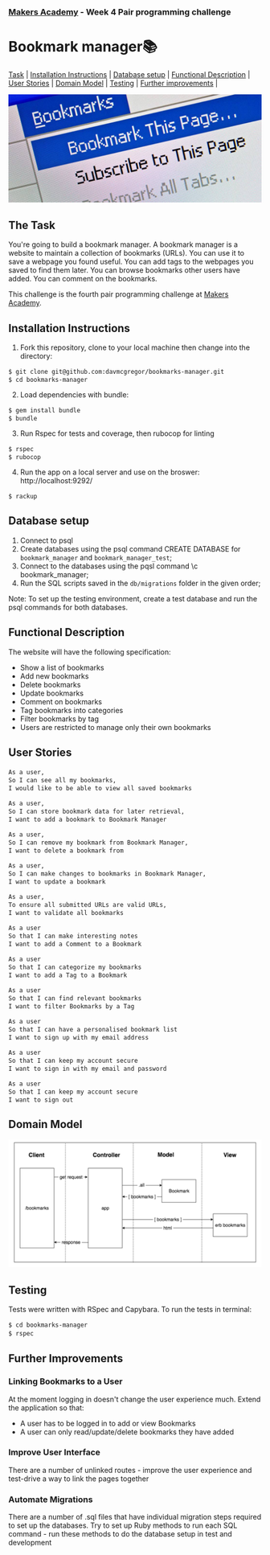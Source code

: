 ### [Makers Academy](http://www.makersacademy.com) - Week 4 Pair programming challenge 

# Bookmark manager📚

[Task](#Task) | [Installation Instructions](#Installation) | [Database setup](#Database) | [Functional Description](#Functional_Description) | [User Stories](#User_Stories) | [Domain Model](#Domain_Model) | [Testing](#Testing) | [Further improvements](#Further_Improvements) |

![bookmarks](bookmarks.jpg)

## <a name="Task">The Task</a>

You're going to build a bookmark manager. A bookmark manager is a website to maintain a collection of bookmarks (URLs). You can use it to save a webpage you found useful. You can add tags to the webpages you saved to find them later. You can browse bookmarks other users have added. You can comment on the bookmarks.

This challenge is the fourth pair programming challenge at [Makers Academy](https://github.com/makersacademy).

## <a name="Installation">Installation Instructions</a>


1. Fork this repository, clone to your local machine then change into the directory:
```
$ git clone git@github.com:davmcgregor/bookmarks-manager.git
$ cd bookmarks-manager
```
2. Load dependencies with bundle:
```
$ gem install bundle
$ bundle
```
3. Run Rspec for tests and coverage, then rubocop for linting
```
$ rspec
$ rubocop
```
4. Run the app on a local server and use on the broswer: http://localhost:9292/

```Shell
$ rackup
```

## <a name="Database">Database setup</a>

1. Connect to psql
2. Create databases using the psql command CREATE DATABASE for `bookmark_manager` and `bookmark_manager_test`;
3. Connect to the databases using the pqsl command \c bookmark_manager;
4. Run the SQL scripts saved in the `db/migrations` folder in the given order;

Note: To set up the testing environment, create a test database and run the psql commands for both databases.

## <a name="Functional_Description">Functional Description</a>

The website will have the following specification:

* Show a list of bookmarks
* Add new bookmarks
* Delete bookmarks
* Update bookmarks
* Comment on bookmarks
* Tag bookmarks into categories
* Filter bookmarks by tag
* Users are restricted to manage only their own bookmarks

## <a name="User_Stories">User Stories</a>

```
As a user,
So I can see all my bookmarks,
I would like to be able to view all saved bookmarks
```
```
As a user,
So I can store bookmark data for later retrieval,
I want to add a bookmark to Bookmark Manager
```
```
As a user,
So I can remove my bookmark from Bookmark Manager,
I want to delete a bookmark from
```
```
As a user,
So I can make changes to bookmarks in Bookmark Manager,
I want to update a bookmark
```
```
As a user,
To ensure all submitted URLs are valid URLs,
I want to validate all bookmarks
```
```
As a user
So that I can make interesting notes
I want to add a Comment to a Bookmark
```
```
As a user
So that I can categorize my bookmarks
I want to add a Tag to a Bookmark
```
```
As a user
So that I can find relevant bookmarks
I want to filter Bookmarks by a Tag
```
```
As a user
So that I can have a personalised bookmark list
I want to sign up with my email address
```
```
As a user
So that I can keep my account secure
I want to sign in with my email and password
```
```
As a user
So that I can keep my account secure
I want to sign out
```

## <a name="Domain_Model">Domain Model</a>

![domain_model](DomainModel.jpg)

## <a name="Testing">Testing</a>

Tests were written with RSpec and Capybara. To run the tests in terminal: 

```bash
$ cd bookmarks-manager
$ rspec
```

## <a name="Further_Improvements">Further Improvements</a>

### Linking Bookmarks to a User
At the moment logging in doesn't change the user experience much. Extend the application so that:
* A user has to be logged in to add or view Bookmarks
* A user can only read/update/delete bookmarks they have added

### Improve User Interface
There are a number of unlinked routes - improve the user experience and test-drive a way to link the pages together

### Automate Migrations
There are a number of .sql files that have individual migration steps required to set up the databases. Try to set up Ruby methods to run each SQL command - run these methods to do the database setup in test and development 